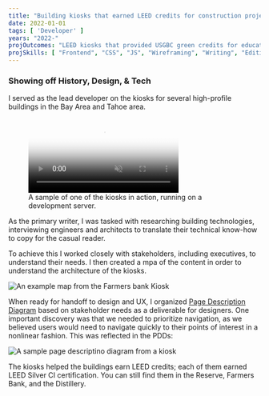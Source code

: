 ```yaml
---
title: "Building kiosks that earned LEED credits for construction projects"
date: 2022-01-01
tags: [ 'Developer' ]
years: "2022-"
projOutcomes: "LEED kiosks that provided USGBC green credits for education components of the project, and were enjoyed by tourist visitors to the buildings."
projSkills: [ "Frontend", "CSS", "JS", "Wireframing", "Writing", "Editing", "Stakeholder Management", "Interviewing" ]
---
```


### Showing off History, Design, & Tech

I served as the lead developer on the kiosks for several high-profile buildings in the Bay Area and Tahoe area. 

<figure>
<video autoplay loop muted playsinline poster="/kiosk-cover.jpg">
  <source src="/kiosk.mp4" type="video/mp4">
</video>
<figcaption>A sample of one of the kiosks in action, running on a development server.</figcaption>
</figure>

As the primary writer, I was tasked with researching building technologies, interviewing engineers and architects to translate their technical know-how to copy for the casual reader. 

To achieve this I worked closely with stakeholders, including executives, to understand their needs. I then created a mpa of the content in order to understand the architecture of the kiosks.

![An example map from the Farmers bank Kiosk](/kiosk-map.jpg)

 When ready for handoff to design and UX, I organized [Page Description Diagram](https://uxmag.com/articles/re-introducing-page-description-diagrams) based on stakeholder needs as a deliverable for designers. One important discovery was that we needed to prioritize navigation, as we believed users would need to navigate quickly to their points of interest in a nonlinear fashion. This was reflected in the PDDs:

 ![A sample page descriptino diagram from a kiosk](/kiosk-pdd.jpg)

The kiosks helped the buildings earn LEED credits; each of them earned LEED Silver CI certification. You can still find them in the Reserve, Farmers Bank, and the Distillery. 